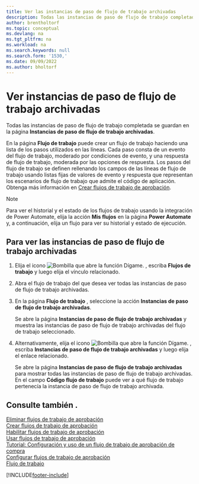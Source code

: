 ```yaml
---
title: Ver las instancias de paso de flujo de trabajo archivadas
description: Todas las instancias de paso de flujo de trabajo completadas se guardan en la página Instancias de paso de flujo de trabajo archivadas. Cada paso consta de un evento de flujo de trabajo y una respuesta de flujo de trabajo.
author: brentholtorf
ms.topic: conceptual
ms.devlang: na
ms.tgt_pltfrm: na
ms.workload: na
ms.search.keywords: null
ms.search.form: '1530,'
ms.date: 09/09/2022
ms.author: bholtorf
---
```

# <a name="view-archived-workflow-step-instances"></a>Ver instancias de paso de flujo de trabajo archivadas

Todas las instancias de paso de flujo de trabajo completada se guardan en la página **Instancias de paso de flujo de trabajo archivadas**.  

En la página **Flujo de trabajo** puede crear un flujo de trabajo haciendo una lista de los pasos utilizados en las líneas. Cada paso consta de un evento del flujo de trabajo, moderado por condiciones de evento, y una respuesta de flujo de trabajo, moderada por las opciones de respuesta. Los pasos del flujo de trabajo se definen rellenando los campos de las líneas de flujo de trabajo usando listas fijas de valores de evento y respuesta que representan los escenarios de flujo de trabajo que admite el código de aplicación. Obtenga más información en [Crear flujos de trabajo de aprobación](across-how-to-create-workflows.md).  

> [!NOTE]
> Para ver el historial y el estado de los flujos de trabajo usando la integración de Power Automate, elija la acción **Mis flujos** en la página **Power Automate** y, a continuación, elija un flujo para ver su historial y estado de ejecución.

## <a name="to-view-archived-workflow-step-instances"></a>Para ver las instancias de paso de flujo de trabajo archivadas

1. Elija el icono ![Bombilla que abre la función Dígame.](media/ui-search/search_small.png "Dígame qué desea hacer") , escriba **Flujos de trabajo** y luego elija el vínculo relacionado.  
2. Abra el flujo de trabajo del que desea ver todas las instancias de paso de flujo de trabajo archivadas.  
3. En la página **Flujo de trabajo** , seleccione la acción **Instancias de paso de flujo de trabajo archivadas**.  

   Se abre la página **Instancias de paso de flujo de trabajo archivadas** y muestra las instancias de paso de flujo de trabajo archivadas del flujo de trabajo seleccionado.  
4. Alternativamente, elija el icono ![Bombilla que abre la función Dígame.](media/ui-search/search_small.png "Dígame qué desea hacer") , escriba **Instancias de paso de flujo de trabajo archivadas** y luego elija el enlace relacionado.  

   Se abre la página **Instancias de paso de flujo de trabajo archivadas** para mostrar todas las instancias de paso de flujo de trabajo archivadas. En el campo **Código flujo de trabajo** puede ver a qué flujo de trabajo pertenecía la instancia de paso de flujo de trabajo archivada.  

## <a name="see-also"></a>Consulte también .

[Eliminar flujos de trabajo de aprobación](across-how-to-delete-workflows.md)  
[Crear flujos de trabajo de aprobación](across-how-to-create-workflows.md)  
[Habilitar flujos de trabajo de aprobación](across-how-to-enable-workflows.md)  
[Usar flujos de trabajo de aprobación](across-use-workflows.md)  
[Tutorial: Configuración y uso de un flujo de trabajo de aprobación de compra](walkthrough-setting-up-and-using-a-purchase-approval-workflow.md)  
[Configurar flujos de trabajo de aprobación](across-set-up-workflows.md)  
[Flujo de trabajo](across-workflow.md)

[!INCLUDE[footer-include](includes/footer-banner.md)]
